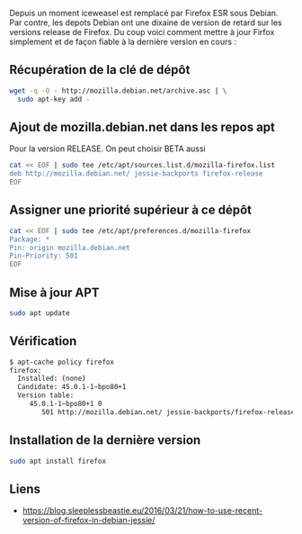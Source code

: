 Depuis un moment iceweasel est remplacé par Firefox ESR sous Debian. Par contre, les depots Debian ont une dixaine de version de retard sur les versions release de Firefox. Du coup voici comment mettre à jour Firfox simplement et de façon fiable à la dernière version en cours :

## Récupération de la clé de dépôt

```bash
wget -q -O - http://mozilla.debian.net/archive.asc | \
  sudo apt-key add -
```

## Ajout de mozilla.debian.net dans les repos apt
Pour la version RELEASE. On peut choisir BETA aussi 
```bash
cat << EOF | sudo tee /etc/apt/sources.list.d/mozilla-firefox.list
deb http://mozilla.debian.net/ jessie-backports firefox-release
EOF
```

## Assigner une priorité supérieur à ce dépôt

```bash
cat << EOF | sudo tee /etc/apt/preferences.d/mozilla-firefox
Package: *
Pin: origin mozilla.debian.net
Pin-Priority: 501
EOF
```

## Mise à jour APT

```bash
sudo apt update
```

## Vérification

```bash
$ apt-cache policy firefox
firefox:
  Installed: (none)
  Candidate: 45.0.1-1~bpo80+1
  Version table:
     45.0.1-1~bpo80+1 0
        501 http://mozilla.debian.net/ jessie-backports/firefox-release amd64 Packages
```

## Installation de la dernière version

```bash
sudo apt install firefox
```

## Liens
 * https://blog.sleeplessbeastie.eu/2016/03/21/how-to-use-recent-version-of-firefox-in-debian-jessie/
